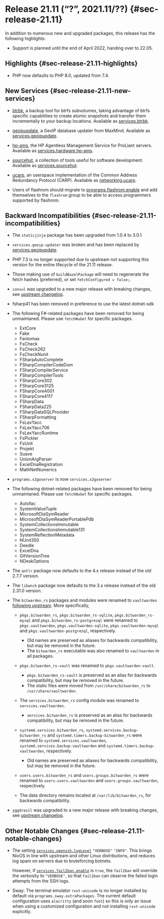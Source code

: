 # Release 21.11 (“?”, 2021.11/??) {#sec-release-21.11}

In addition to numerous new and upgraded packages, this release has the following highlights:

- Support is planned until the end of April 2022, handing over to 22.05.

## Highlights {#sec-release-21.11-highlights}

- PHP now defaults to PHP 8.0, updated from 7.4.

## New Services {#sec-release-21.11-new-services}

- [btrbk](https://digint.ch/btrbk/index.html), a backup tool for btrfs subvolumes, taking advantage of btrfs specific capabilities to create atomic snapshots and transfer them incrementally to your backup locations. Available as [services.btrbk](options.html#opt-services.brtbk.instances).

- [geoipupdate](https://github.com/maxmind/geoipupdate), a GeoIP database updater from MaxMind. Available as [services.geoipupdate](options.html#opt-services.geoipupdate.enable).

- [hp-ams](https://buy.hpe.com/uk/en/software/server-management-software/server-ilo-management/ilo-management-engine/hpe-agentless-management/p/5219980), the HP Agentless Management Service for ProLiant servers. Available as [services.hardware.hp-ams](options.html#opt-services.hardware.hp-ams.enable).

- [sourcehut](https://sr.ht), a collection of tools useful for software development. Available as [services.sourcehut](options.html#opt-services.sourcehut.enable).

- [ucarp](https://download.pureftpd.org/pub/ucarp/README), an userspace implementation of the Common Address Redundancy Protocol (CARP). Available as [networking.ucarp](options.html#opt-networking.ucarp.enable).

- Users of flashrom should migrate to [programs.flashrom.enable](options.html#opt-programs.flashrom.enable) and add themselves to the `flashrom` group to be able to access programmers supported by flashrom.

## Backward Incompatibilities {#sec-release-21.11-incompatibilities}

- The `staticjinja` package has been upgraded from 1.0.4 to 3.0.1

- `services.geoip-updater` was broken and has been replaced by [services.geoipupdate](options.html#opt-services.geoipupdate.enable).

- PHP 7.3 is no longer supported due to upstream not supporting this version for the entire lifecycle of the 21.11 release.

- Those making use of `buildBazelPackage` will need to regenerate the fetch hashes (preferred), or set `fetchConfigured = false;`.

- `consul` was upgraded to a new major release with breaking changes, see [upstream changelog](https://github.com/hashicorp/consul/releases/tag/v1.10.0).

- fsharp41 has been removed in preference to use the latest dotnet-sdk

- The following F#-related packages have been removed for being unmaintaned. Please use `fetchNuGet` for specific packages.

  - ExtCore
  - Fake
  - Fantomas
  - FsCheck
  - FsCheck262
  - FsCheckNunit
  - FSharpAutoComplete
  - FSharpCompilerCodeDom
  - FSharpCompilerService
  - FSharpCompilerTools
  - FSharpCore302
  - FSharpCore3125
  - FSharpCore4001
  - FSharpCore4117
  - FSharpData
  - FSharpData225
  - FSharpDataSQLProvider
  - FSharpFormatting
  - FsLexYacc
  - FsLexYacc706
  - FsLexYaccRuntime
  - FsPickler
  - FsUnit
  - Projekt
  - Suave
  - UnionArgParser
  - ExcelDnaRegistration
  - MathNetNumerics

- `programs.x2goserver` is now `services.x2goserver`

- The following dotnet-related packages have been removed for being unmaintaned. Please use `fetchNuGet` for specific packages.
  - Autofac
  - SystemValueTuple
  - MicrosoftDiaSymReader
  - MicrosoftDiaSymReaderPortablePdb
  - SystemCollectionsImmutable
  - SystemCollectionsImmutable131
  - SystemReflectionMetadata
  - NUnit350
  - Deedle
  - ExcelDna
  - GitVersionTree
  - NDeskOptions

* The `antlr` package now defaults to the 4.x release instead of the
  old 2.7.7 version.

* The `libwnck` package now defaults to the 3.x release instead of the
  old 2.31.0 version.

* The `bitwarden_rs` packages and modules were renamed to `vaultwarden`
  [following upstream](https://github.com/dani-garcia/vaultwarden/discussions/1642). More specifically,

  * `pkgs.bitwarden_rs`, `pkgs.bitwarden_rs-sqlite`, `pkgs.bitwarden_rs-mysql` and
    `pkgs.bitwarden_rs-postgresql` were renamed to `pkgs.vaultwarden`, `pkgs.vaultwarden-sqlite`,
    `pkgs.vaultwarden-mysql` and `pkgs.vaultwarden-postgresql`, respectively.
    * Old names are preserved as aliases for backwards compatibility, but may be removed in the future.
    * The `bitwarden_rs` executable was also renamed to `vaultwarden` in all packages.

  * `pkgs.bitwarden_rs-vault` was renamed to `pkgs.vaultwarden-vault`.
    * `pkgs.bitwarden_rs-vault` is preserved as an alias for backwards compatibility, but may be removed in the future.
    * The static files were moved from `/usr/share/bitwarden_rs` to `/usr/share/vaultwarden`.

  * The `services.bitwarden_rs` config module was renamed to `services.vaultwarden`.
    * `services.bitwarden_rs` is preserved as an alias for backwards compatibility, but may be removed in the future.

  * `systemd.services.bitwarden_rs`, `systemd.services.backup-bitwarden_rs` and `systemd.timers.backup-bitwarden_rs`
    were renamed to `systemd.services.vaultwarden`, `systemd.services.backup-vaultwarden` and
    `systemd.timers.backup-vaultwarden`, respectively.
    * Old names are preserved as aliases for backwards compatibility, but may be removed in the future.

  * `users.users.bitwarden_rs` and `users.groups.bitwarden_rs` were renamed to `users.users.vaultwarden` and
    `users.groups.vaultwarden`, respectively.

  * The data directory remains located at `/var/lib/bitwarden_rs`, for backwards compatibility.

- `yggdrasil` was upgraded to a new major release with breaking changes, see [upstream changelog](https://github.com/yggdrasil-network/yggdrasil-go/releases/tag/v0.4.0).

## Other Notable Changes {#sec-release-21.11-notable-changes}

- The setting [`services.openssh.logLevel`](options.html#opt-services.openssh.logLevel) `"VERBOSE"` `"INFO"`. This brings NixOS in line with upstream and other Linux distributions, and reduces log spam on servers due to bruteforcing botnets.

  However, if [`services.fail2ban.enable`](options.html#opt-services.fail2ban.enable) is `true`, the `fail2ban` will override the verbosity to `"VERBOSE"`, so that `fail2ban` can observe the failed login attempts from the SSH logs.

- Sway: The terminal emulator `rxvt-unicode` is no longer installed by default via `programs.sway.extraPackages`. The current default configuration uses `alacritty` (and soon `foot`) so this is only an issue when using a customized configuration and not installing `rxvt-unicode` explicitly.
